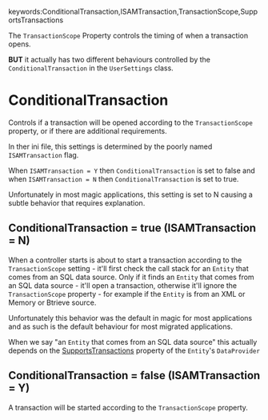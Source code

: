 ﻿keywords:ConditionalTransaction,ISAMTransaction,TransactionScope,SupportsTransactions

The `TransactionScope` Property controls the timing of when a transaction opens.

**BUT** it actually has two different behaviours controlled by the `ConditionalTransaction` in the `UserSettings` class.

# ConditionalTransaction
Controls if a transaction will be opened according to the `TransactionScope` property, or if there are additional requirements.

In ther ini file, this settings is determined by the poorly named `ISAMTransaction` flag.

When `ISAMTransaction = Y` then `ConditionalTransaction` is set to false and when `ISAMTransaction = N` then `ConditionalTransaction` is set to true.

Unfortunately in most magic applications, this setting is set to N causing a subtle behavior that requires explanation.


## ConditionalTransaction = true (ISAMTransaction = N)
When a controller starts is about to start a transaction according to the `TransactionScope` setting - it'll first check the call stack for an `Entity` that comes from an SQL data source. Only if it finds an `Entity` that comes from an SQL data source - it'll open a transaction, otherwise it'll ignore the `TransactionScope` property - for example if the `Entity` is from an XML or Memory or Btrieve source.

Unfortunately this behavior was the default in magic for most applications and as such is the default behaviour for most migrated applications.

When we say "an `Entity` that comes from an SQL data source" this actually depends on the [SupportsTransactions](/reference/html/P_Firefly_Box_Data_DataProvider_IEntityDataProvider_SupportsTransactions.htm) property of the `Entity`'s `DataProvider`

## ConditionalTransaction = false (ISAMTransaction = Y)
A transaction will be started according to the `TransactionScope` property.

